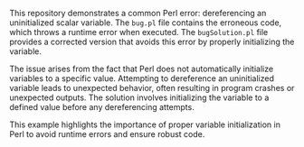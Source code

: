 This repository demonstrates a common Perl error: dereferencing an uninitialized scalar variable. The `bug.pl` file contains the erroneous code, which throws a runtime error when executed. The `bugSolution.pl` file provides a corrected version that avoids this error by properly initializing the variable.

The issue arises from the fact that Perl does not automatically initialize variables to a specific value. Attempting to dereference an uninitialized variable leads to unexpected behavior, often resulting in program crashes or unexpected outputs. The solution involves initializing the variable to a defined value before any dereferencing attempts.

This example highlights the importance of proper variable initialization in Perl to avoid runtime errors and ensure robust code.